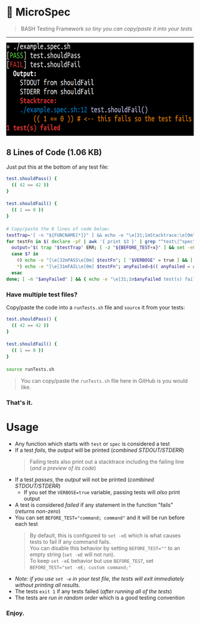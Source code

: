 # 🧫 MicroSpec

> BASH Testing Framework _so tiny you can copy/paste it into your tests_

---

<img alt="Screenshot of MicroSpec output" src="screenshot.png" height=250 />

## 8 Lines of Code (1.06 KB)

Just put this at the bottom of any test file:

```sh
test.shouldPass() {
  (( 42 == 42 ))
}

test.shouldFail() {
  (( 1 == 0 ))
}

# Copy/paste the 8 lines of code below:
testTrap='[ -n "${FUNCNAME[*]}" ] && echo -e "\e[31;1mStacktrace:\e[0m"; for ((i=0;i<${#BASH_SOURCE[@]};i++)); do [ -z "${FUNCNAME[i]}" ] || [ -z "${LINENO[i]}" ] && continue; echo -e "\e[34m${BASH_SOURCE[i]}:${LINENO[i]}\e[0m \e[36m${FUNCNAME[i]}()\e[0m\n\e[93m$( sed "${LINENO[i]}q;d" "${BASH_SOURCE[i]}" | sed "s/^ *//g" | sed "s/^/    /" )\e[0m"; done'
for testFn in $( declare -pF | awk '{ print $3 }' | grep "^test\|^spec" | sort -R ); do
  output="$( trap "$testTrap" ERR; [ -z "${BEFORE_TEST+x}" ] && set -eE || eval "$BEFORE_TEST"; $testFn 2>&1 )"
  case $? in
    0) echo -e "[\e[32mPASS\e[0m] $testFn"; [ "$VERBOSE" = true ] && [ -n "$output" ] && printf '  \e[39;1m%s\e[0m\n%s\n' Output: "$( echo -e "$output" | sed 's/^/    /' )" ;;
    *) echo -e "[\e[31mFAIL\e[0m] $testFn"; anyFailed=$(( anyFailed = anyFailed + 1 )); [ -n "$output" ] && printf '  \e[39;1m%s\e[0m\n%s\n' Output: "$( echo -e "$output" | sed 's/^/    /' )" ;;
  esac
done; [ -n "$anyFailed" ] && { echo -e "\e[31;1m$anyFailed test(s) failed\e[0m" >&2; exit 1; } || echo -e "\e[32;1mTests passed\e[0m"
```

### Have multiple test files?

Copy/paste the code into a `runTests.sh` file and `source` it from your tests:

```sh
test.shouldPass() {
  (( 42 == 42 ))
}

test.shouldFail() {
  (( 1 == 0 ))
}

source runTests.sh
```

> You can copy/paste the `runTests.sh` file here in GitHub is you would like.

### That's it.

# Usage

- Any function which starts with `test` or `spec` is considered a test
- If a test _fails_, the _output_ will be printed (_combined STDOUT/STDERR_)
  > Failing tests also print out a stacktrace including the failing line (_and a preview of its code_)
- If a test _passes_, the _output_ will not be printed (_combined STDOUT/STDERR_)
  - If you set the `VERBOSE=true` variable, passing tests will _also_ print output
- A test is considered _failed_ if any statement in the function "fails" (_returns non-zero_)
- You can set `BEFORE_TEST="command; command"` and it will be run before each test
  > By default, this is configured to `set -eE` which is what causes tests to fail if any command fails.  
  > You can disable this behavior by setting `BEFORE_TEST=""` to an empty string (`set -eE` will not run).  
  > To keep `set -eE` behavior but use `BEFORE_TEST`, set `BEFORE_TEST="set -eE; custom command;"`
- _Note: if you use `set -e` in your test file, the tests will exit immediately without printing all results._
- The tests `exit 1` if any tests failed (_after running all of the tests_)
- The tests are _run in random order_ which is a good testing convention

### Enjoy.
